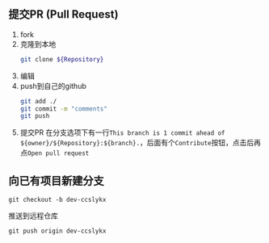 ## 提交PR (Pull Request)

1. fork
2. 克隆到本地
   ```bash
   git clone ${Repository}
   ```
4. 编辑
5. push到自己的github
   ```bash
   git add ./
   git commit -m "comments"
   git push
   ```
6. 提交PR
   在分支选项下有一行`This branch is 1 commit ahead of ${owner}/${Repository}:${branch}.`，后面有个`Contribute`按钮，点击后再点`Open pull request`

## 向已有项目新建分支

```
git checkout -b dev-ccslykx
```
推送到远程仓库
```
git push origin dev-ccslykx
```